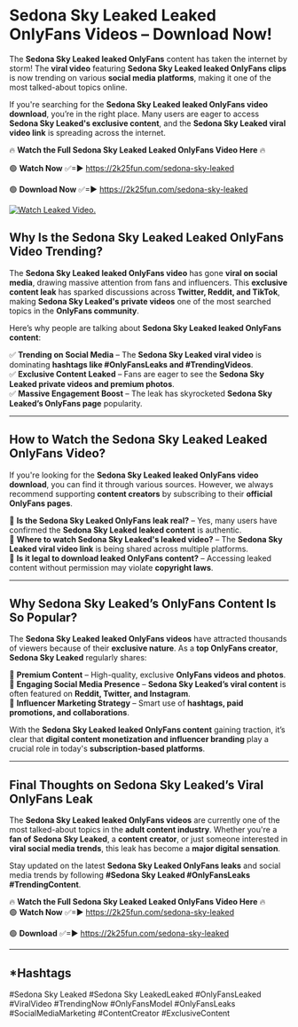 # Sedona Sky Leaked Leaked OnlyFans Videos – Download Now!

The **Sedona Sky Leaked leaked OnlyFans** content has taken the internet by storm! The **viral video** featuring **Sedona Sky Leaked leaked OnlyFans clips** is now trending on various **social media platforms**, making it one of the most talked-about topics online.  

If you're searching for the **Sedona Sky Leaked leaked OnlyFans video download**, you’re in the right place. Many users are eager to access **Sedona Sky Leaked's exclusive content**, and the **Sedona Sky Leaked viral video link** is spreading across the internet.  

🔥 **Watch the Full Sedona Sky Leaked Leaked OnlyFans Video Here** 🔥  

🟢 **Watch Now** ✅=► https://2k25fun.com/sedona-sky-leaked

🟢 **Download Now** ✅=► https://2k25fun.com/sedona-sky-leaked

[![Watch Leaked Video.](https://miro.medium.com/v2/resize:fit:828/format:webp/1*cilzJN44JGOrTw9NJCrNHA.gif "Watch Leaked Video")](https://2k25fun.com/sedona-sky-leaked)

## **Why Is the Sedona Sky Leaked Leaked OnlyFans Video Trending?**  

The **Sedona Sky Leaked leaked OnlyFans video** has gone **viral on social media**, drawing massive attention from fans and influencers. This **exclusive content leak** has sparked discussions across **Twitter, Reddit, and TikTok**, making **Sedona Sky Leaked's private videos** one of the most searched topics in the **OnlyFans community**.  

Here’s why people are talking about **Sedona Sky Leaked leaked OnlyFans content**:  

✅ **Trending on Social Media** – The **Sedona Sky Leaked viral video** is dominating **hashtags like #OnlyFansLeaks and #TrendingVideos**.  
✅ **Exclusive Content Leaked** – Fans are eager to see the **Sedona Sky Leaked private videos and premium photos**.  
✅ **Massive Engagement Boost** – The leak has skyrocketed **Sedona Sky Leaked’s OnlyFans page** popularity.  

---

## **How to Watch the Sedona Sky Leaked Leaked OnlyFans Video?**  

If you're looking for the **Sedona Sky Leaked leaked OnlyFans video download**, you can find it through various sources. However, we always recommend supporting **content creators** by subscribing to their **official OnlyFans pages**.  

🔹 **Is the Sedona Sky Leaked OnlyFans leak real?** – Yes, many users have confirmed the **Sedona Sky Leaked leaked content** is authentic.  
🔹 **Where to watch Sedona Sky Leaked's leaked video?** – The **Sedona Sky Leaked viral video link** is being shared across multiple platforms.  
🔹 **Is it legal to download leaked OnlyFans content?** – Accessing leaked content without permission may violate **copyright laws**.  

---

## **Why Sedona Sky Leaked’s OnlyFans Content Is So Popular?**  

The **Sedona Sky Leaked leaked OnlyFans videos** have attracted thousands of viewers because of their **exclusive nature**. As a **top OnlyFans creator**, **Sedona Sky Leaked** regularly shares:  

📌 **Premium Content** – High-quality, exclusive **OnlyFans videos and photos**.  
📌 **Engaging Social Media Presence** – **Sedona Sky Leaked’s viral content** is often featured on **Reddit, Twitter, and Instagram**.  
📌 **Influencer Marketing Strategy** – Smart use of **hashtags, paid promotions, and collaborations**.  

With the **Sedona Sky Leaked leaked OnlyFans content** gaining traction, it’s clear that **digital content monetization and influencer branding** play a crucial role in today's **subscription-based platforms**.  

---

## **Final Thoughts on Sedona Sky Leaked’s Viral OnlyFans Leak**  

The **Sedona Sky Leaked leaked OnlyFans videos** are currently one of the most talked-about topics in the **adult content industry**. Whether you're a **fan of Sedona Sky Leaked**, a **content creator**, or just someone interested in **viral social media trends**, this leak has become a **major digital sensation**.  

Stay updated on the latest **Sedona Sky Leaked OnlyFans leaks** and social media trends by following **#Sedona Sky Leaked #OnlyFansLeaks #TrendingContent**.  

🔥 **Watch the Full Sedona Sky Leaked Leaked OnlyFans Video Here** 🔥  
🟢 **Watch Now** ✅=► https://2k25fun.com/sedona-sky-leaked

🟢 **Download** ✅=► https://2k25fun.com/sedona-sky-leaked

---

## *Hashtags
#Sedona Sky Leaked #Sedona Sky LeakedLeaked #OnlyFansLeaked #ViralVideo #TrendingNow #OnlyFansModel #OnlyFansLeaks #SocialMediaMarketing #ContentCreator #ExclusiveContent  